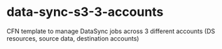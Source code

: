# data-sync-s3-3-accounts
CFN template to manage DataSync jobs across 3 different accounts (DS resources, source data, destination accounts)
